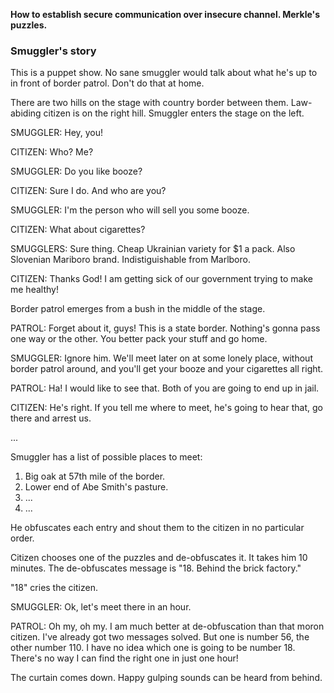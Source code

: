 **How to establish secure communication over insecure channel. Merkle's puzzles.**

### Smuggler's story

This is a puppet show. No sane smuggler would talk about what he's up to in front of border patrol. Don't do that at home.

There are two hills on the stage with country border between them. Law-abiding citizen is on the right hill. Smuggler enters the stage on the left.

SMUGGLER: Hey, you!

CITIZEN: Who? Me?

SMUGGLER: Do you like booze?

CITIZEN: Sure I do. And who are you?

SMUGGLER: I'm the person who will sell you some booze.

CITIZEN: What about cigarettes?

SMUGGLERS: Sure thing. Cheap Ukrainian variety for $1 a pack. Also Slovenian Mariboro brand. Indistiguishable from Marlboro.

CITIZEN: Thanks God! I am getting sick of our government trying to make me healthy!

Border patrol emerges from a bush in the middle of the stage.

PATROL: Forget about it, guys! This is a state border. Nothing's gonna pass one way or the other. You better pack your stuff and go home.

SMUGGLER: Ignore him. We'll meet later on at some lonely place, without border patrol around, and you'll get your booze and your cigarettes all right.

PATROL: Ha! I would like to see that. Both of you are going to end up in jail.

CITIZEN: He's right. If you tell me where to meet, he's going to hear that, go there and arrest us.

...

Smuggler has a list of possible places to meet:

1. Big oak at 57th mile of the border.
2. Lower end of Abe Smith's pasture.
3. ...
4. ...

He obfuscates each entry and shout them to the citizen in no particular order.

Citizen chooses one of the puzzles and de-obfuscates it. It takes him 10 minutes. The de-obfuscates message is "18. Behind the brick factory."

"18" cries the citizen.

SMUGGLER: Ok, let's meet there in an hour.

PATROL: Oh my, oh my. I am much better at de-obfuscation than that moron citizen. I've already got two messages solved. But one is number 56, the other number 110. I have no idea which one is going to be number 18. There's no way I can find the right one in just one hour!

The curtain comes down. Happy gulping sounds can be heard from behind.
 

